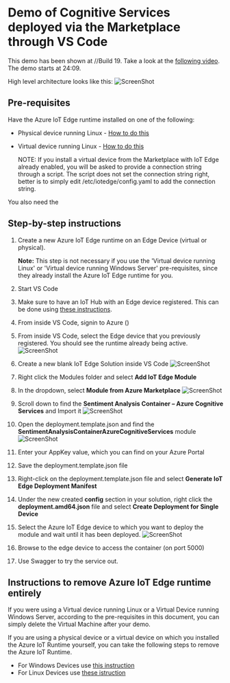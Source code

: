 # Demo of Cognitive Services deployed via the Marketplace through VS Code

This demo has been shown at //Build 19. Take a look at the [following video](https://mybuild.techcommunity.microsoft.com/sessions/77054?source=sessions#top-anchor). The demo starts at 24:09.

High level architecture looks like this:
![ScreenShot](Images\EdgeArchitecture.png)


## Pre-requisites

Have the Azure IoT Edge runtime installed on one of the following:
- Physical device running Linux - [How to do this](https://docs.microsoft.com/en-us/azure/iot-edge/how-to-install-iot-edge-linux)
- Virtual device running Linux - [How to do this](https://docs.microsoft.com/en-us/azure/iot-edge/how-to-install-iot-edge-ubuntuvm)

	NOTE: If you install a virtual device from the Marketplace with IoT Edge already enabled, you will be asked to provide a connection string through a script. The script does not set the connection string right, better is to simply edit /etc/iotedge/config.yaml to add the connection string.

You also need the 

## Step-by-step instructions
1) Create a new Azure IoT Edge runtime on an Edge Device (virtual or physical).

	**Note:** This step is not necessary if you use the 'Virtual device running Linux' or 'Virtual device running Windows Server' pre-requisites, since they already install the Azure IoT Edge runtime for you.
1) Start VS Code
1) Make sure to have an IoT Hub with an Edge device registered. This can be done using [these instructions](https://docs.microsoft.com/en-us/azure/iot-edge/how-to-register-device-vscode).
1) From inside VS Code, signin to Azure ()
1) From inside VS Code, select the Edge device that you previously registered. You should see the runtime already being active.
![ScreenShot](Images\IoTEdge-CS-via-MarketPlace-ListModules.png)
1) Create a new blank IoT Edge Solution inside VS Code
![ScreenShot](Images\IoTEdge-CS-via-MarketPlace-NewBlankEdgeSolution.png)
1) Right click the Modules folder and select **Add IoT Edge Module**
1) In the dropdown, select **Module from Azure Marketplace**
![ScreenShot](Images\IoTEdge-CS-via-MarketPlace-SelectModule.png)
1) Scroll down to find the **Sentiment Analysis Container – Azure Cognitive Services** and Import it
![ScreenShot](Images\IoTEdge-CS-Select-Sentimental-Analysis-Container.png)
1) Open the deployment.template.json and find the **SentimentAnalysisContainerAzureCognitiveServices** module
![ScreenShot](Images\IoTEdge-CS-DeploymentTemplate.png)
1) Enter your AppKey value, which you can find on your Azure Portal
1) Save the deployment.template.json file
1) Right-click on the deployment.template.json file and select **Generate IoT Edge Deployment Manifest**
1) Under the new created **config** section in your solution, right click the **deployment.amd64.json** file and select **Create Deployment for Single Device**
1) Select the Azure IoT Edge device to which you want to deploy the module and wait until it has been deployed.
![ScreenShot](Images\IoTEdge-CS-via-MarketPlace-DeployedModule.png)
1) Browse to the edge device to access the container (on port 5000)
1) Use Swagger to try the service out.   

## Instructions to remove Azure IoT Edge runtime entirely
If you were using a Virtual device running Linux or a Virtual Device running Windows Server, according to the pre-requisites in this document, you can simply delete the Virtual Machine after your demo.

If you are using a physical device or a virtual device on which you installed the Azure IoT Runtime yourself, you can take the following steps to remove the Azure IoT Runtime.

- For Windows Devices use [this instruction](https://docs.microsoft.com/en-us/azure/iot-edge/how-to-install-iot-edge-windows#uninstall-iot-edge)
- For Linux Devices use [these istruction](https://docs.microsoft.com/en-us/azure/iot-edge/how-to-install-iot-edge-windows#uninstall-iot-edge)

